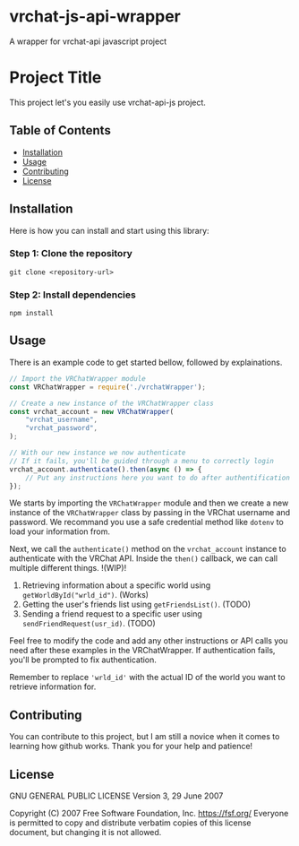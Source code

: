 # vrchat-js-api-wrapper
A wrapper for vrchat-api javascript project

# Project Title

This project let's you easily use vrchat-api-js project.

## Table of Contents

- [Installation](#installation)
- [Usage](#usage)
- [Contributing](#contributing)
- [License](#license)

## Installation

Here is how you can install and start using this library:

### Step 1: Clone the repository

```
git clone <repository-url>
```

### Step 2: Install dependencies

```
npm install
```

## Usage

There is an example code to get started bellow, followed by explainations.

```javascript
// Import the VRChatWrapper module
const VRChatWrapper = require('./vrchatWrapper');

// Create a new instance of the VRChatWrapper class
const vrchat_account = new VRChatWrapper(
    "vrchat_username",
    "vrchat_password",
);

// With our new instance we now authenticate
// If it fails, you'll be guided through a menu to correctly login
vrchat_account.authenticate().then(async () => {
    // Put any instructions here you want to do after authentification is done successfully
});
```

We starts by importing the `VRChatWrapper` module and then we create a new instance of the `VRChatWrapper` class by passing in the VRChat username and password. We recommand you use a safe credential method like `dotenv` to load your information from.

Next, we call the `authenticate()` method on the `vrchat_account` instance to authenticate with the VRChat API. Inside the `then()` callback, we can call multiple different things. !(WIP)!

1. Retrieving information about a specific world using `getWorldById("wrld_id")`. (Works)
2. Getting the user's friends list using `getFriendsList()`. (TODO)
3. Sending a friend request to a specific user using `sendFriendRequest(usr_id)`. (TODO)

Feel free to modify the code and add any other instructions or API calls you need after these examples in the VRChatWrapper. If authentication fails, you'll be prompted to fix authentication.

Remember to replace `'wrld_id'` with the actual ID of the world you want to retrieve information for.

## Contributing

You can contribute to this project, but I am still a novice when it comes to learning how github works. Thank you for your help and patience!

## License

  GNU GENERAL PUBLIC LICENSE
                       Version 3, 29 June 2007

 Copyright (C) 2007 Free Software Foundation, Inc. <https://fsf.org/>
 Everyone is permitted to copy and distribute verbatim copies
 of this license document, but changing it is not allowed.